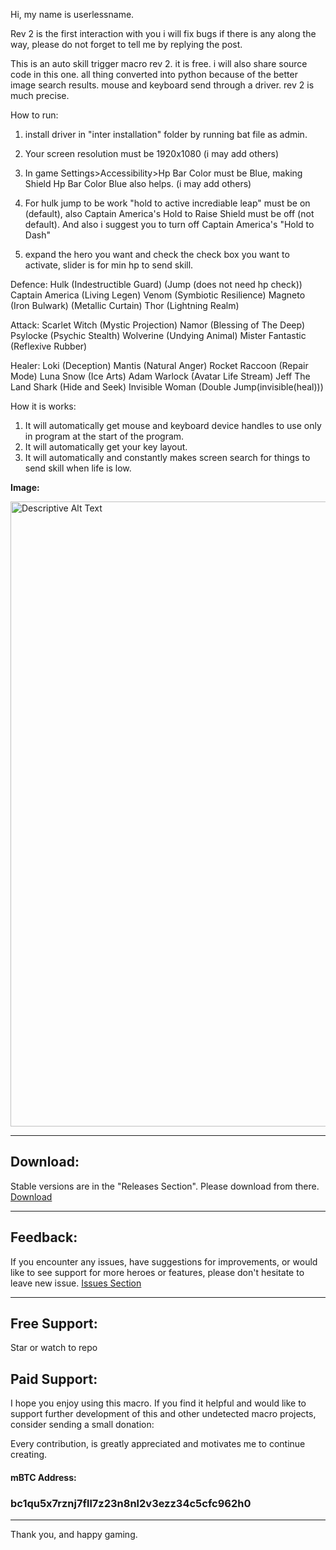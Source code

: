 Hi, my name is userlessname.

Rev 2 is the first interaction with you i will fix bugs if there is any along the way, please do not forget to tell me by replying the post.

This is an auto skill trigger macro rev 2. it is free. i will also share source code in this one. all thing converted into python because of the better image search results. mouse and keyboard send through a driver. rev 2 is much precise.

How to run:
1. install driver in "inter installation" folder by running bat file as admin.

2. Your screen resolution must be 1920x1080 (i may add others)

3. In game Settings>Accessibility>Hp Bar Color must be Blue, making Shield Hp Bar Color Blue also helps. (i may add others)

4. For hulk jump to be work "hold to active incrediable leap" must be on (default), also Captain America's Hold to Raise Shield must be off (not default). And also i suggest you to turn off Captain America's "Hold to Dash"

5. expand the hero you want and check the check box you want to activate, slider is for min hp to send skill.

Defence:
Hulk (Indestructible Guard) (Jump (does not need hp check))
Captain America (Living Legen)
Venom (Symbiotic Resilience)
Magneto (Iron Bulwark) (Metallic Curtain)
Thor (Lightning Realm)

Attack:
Scarlet Witch (Mystic Projection)
Namor (Blessing of The Deep)
Psylocke (Psychic Stealth)
Wolverine (Undying Animal)
Mister Fantastic (Reflexive Rubber)

Healer:
Loki (Deception)
Mantis (Natural Anger)
Rocket Raccoon (Repair Mode)
Luna Snow (Ice Arts)
Adam Warlock (Avatar Life Stream)
Jeff The Land Shark (Hide and Seek)
Invisible Woman (Double Jump(invisible(heal)))

How it is works:
1. It will automatically get mouse and keyboard device handles to use only in program at the start of the program.
2. It will automatically get your key layout.
3. It will automatically and constantly makes screen search for things to send skill when life is low.

**Image:**

<img src="https://i.imgur.com/XMLQ6At.png" alt="Descriptive Alt Text" width="1000"/>

---

## Download:

Stable versions are in the "Releases Section". Please download from there.
[Download](https://github.com/userlessname/Marvel-Rivals-Undetected-Free-Macro/releases)

---

## Feedback:

If you encounter any issues, have suggestions for improvements, or would like to see support for more heroes or features, please don't hesitate to leave new issue. [Issues Section](https://github.com/userlessname/Marvel-Rivals-Undetected-Free-Macro/issues)


---
## Free Support:

Star or watch to repo

## Paid Support:

I hope you enjoy using this macro. If you find it helpful and would like to support further development of this and other undetected macro projects, consider sending a small donation:

Every contribution, is greatly appreciated and motivates me to continue creating.

#### mBTC Address:
### bc1qu5x7rznj7fll7z23n8nl2v3ezz34c5cfc962h0




---

Thank you, and happy gaming.
